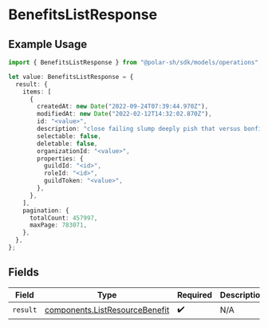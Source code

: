 # BenefitsListResponse

## Example Usage

```typescript
import { BenefitsListResponse } from "@polar-sh/sdk/models/operations";

let value: BenefitsListResponse = {
  result: {
    items: [
      {
        createdAt: new Date("2022-09-24T07:39:44.970Z"),
        modifiedAt: new Date("2022-02-12T14:32:02.870Z"),
        id: "<value>",
        description: "close failing slump deeply pish that versus bonfire",
        selectable: false,
        deletable: false,
        organizationId: "<value>",
        properties: {
          guildId: "<id>",
          roleId: "<id>",
          guildToken: "<value>",
        },
      },
    ],
    pagination: {
      totalCount: 457997,
      maxPage: 783071,
    },
  },
};
```

## Fields

| Field                                                                            | Type                                                                             | Required                                                                         | Description                                                                      |
| -------------------------------------------------------------------------------- | -------------------------------------------------------------------------------- | -------------------------------------------------------------------------------- | -------------------------------------------------------------------------------- |
| `result`                                                                         | [components.ListResourceBenefit](../../models/components/listresourcebenefit.md) | :heavy_check_mark:                                                               | N/A                                                                              |